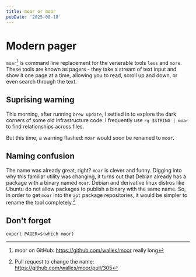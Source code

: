 ```yaml
---
title: moar or moor
pubDate: '2025-08-18'
---
```

# Modern pager

`moar`[^1] is command line replacement for the venerable tools `less` and `more`. These tools are known as pagers - they take a stream of text input and show it one page at a time, allowing you to read, scroll up and down, or even search through the text.

## Suprising warning

This morning, after running `brew update`, I settled in to explore the dark corners of some old infrastructure code. I frequently use `rg $STRING | moar` to find relationships across files.

But this time, a warning flashed: `moar` would soon be renamed to `moor`.

## Naming confusion

The name was already great, right? `moar` is clever and funny. Digging into why this familiar utility was changing, it turns out that Debian already has a package with a binary named `moar`. Debian and derivative linux distros like Ubuntu do not allow packages to publish a binary with the same name. So, in order to get `moar` into the `apt` package repositories, it would be simpler to rename the tool completely.[^2]

## Don't forget

```
export PAGER=$(which moor)
```

[^1]: moor on GitHub: https://github.com/walles/moor really long 
[^2]: Pull request to change the name: https://github.com/walles/moor/pull/305

